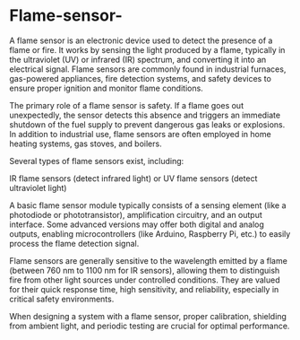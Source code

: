# Flame-sensor-
A flame sensor is an electronic device used to detect the presence of a flame or fire. It works by sensing the light produced by a flame, typically in the ultraviolet (UV) or infrared (IR) spectrum, and converting it into an electrical signal. Flame sensors are commonly found in industrial furnaces, gas-powered appliances, fire detection systems, and safety devices to ensure proper ignition and monitor flame conditions.

The primary role of a flame sensor is safety. If a flame goes out unexpectedly, the sensor detects this absence and triggers an immediate shutdown of the fuel supply to prevent dangerous gas leaks or explosions. In addition to industrial use, flame sensors are often employed in home heating systems, gas stoves, and boilers.

Several types of flame sensors exist, including:

IR flame sensors (detect infrared light)
 or
UV flame sensors (detect ultraviolet light)


A basic flame sensor module typically consists of a sensing element (like a photodiode or phototransistor), amplification circuitry, and an output interface. Some advanced versions may offer both digital and analog outputs, enabling microcontrollers (like Arduino, Raspberry Pi, etc.) to easily process the flame detection signal.

Flame sensors are generally sensitive to the wavelength emitted by a flame (between 760 nm to 1100 nm for IR sensors), allowing them to distinguish fire from other light sources under controlled conditions. They are valued for their quick response time, high sensitivity, and reliability, especially in critical safety environments.

When designing a system with a flame sensor, proper calibration, shielding from ambient light, and periodic testing are crucial for optimal performance.

